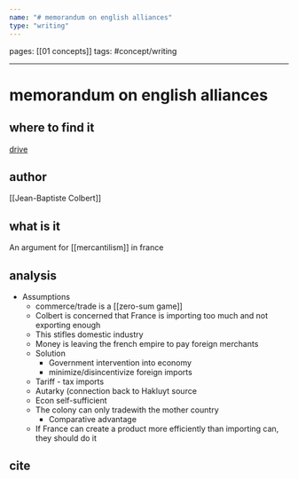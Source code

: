 ```yaml
---
name: "# memorandum on english alliances"
type: "writing"
---
```

pages: [[01 concepts]]
tags: #concept/writing 

___

# memorandum on english alliances 

## where to find it
[drive](https://drive.google.com/file/d/1liGwqv0wJP4Sr2T_bkrSM7ECF98dOATk/view)

## author
[[Jean-Baptiste Colbert]]

## what is it
An argument for [[mercantilism]] in france 


## analysis
- Assumptions
	- commerce/trade is a [[zero-sum game]]
	- Colbert is concerned that France is importing too much and not exporting enough
	- This stifles domestic industry
	- Money is leaving the french empire to pay foreign merchants
	- Solution
		- Government intervention into economy
		- minimize/disincentivize foreign imports
	- Tariff - tax imports
	- Autarky (connection back to Hakluyt source
	- Econ self-sufficient
	- The colony can only tradewith the mother country
		- Comparative advantage
	- If France can create a product more efficiently than importing can, they should do it

## cite

